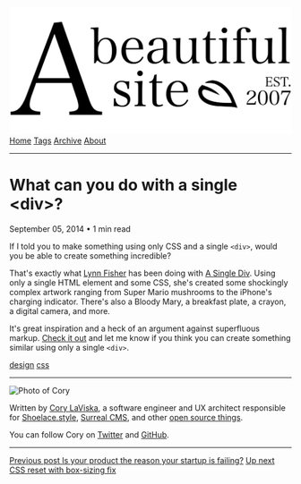 <a href="../../index.html" class="header-link"><img src="../../images/logos/wordmark.svg" alt="A Beautiful Site" class="wordmark" /></a> <a href="../../index.html" class="nav-item">Home</a> <a href="../../tags/index.html" class="nav-item">Tags</a> <a href="../index.html" class="nav-item">Archive</a> <a href="../../about/index.html" class="nav-item">About</a>

------------------------------------------------------------------------

What can you do with a single &lt;div&gt;?
==========================================

September 05, 2014 • 1 min read

If I told you to make something using only CSS and a single `<div>`, would you be able to create something incredible?

That's exactly what [Lynn Fisher](https://twitter.com/lynnandtonic) has been doing with [A Single Div](http://a.singlediv.com/). Using only a single HTML element and some CSS, she's created some shockingly complex artwork ranging from Super Mario mushrooms to the iPhone's charging indicator. There's also a Bloody Mary, a breakfast plate, a crayon, a digital camera, and more.

It's great inspiration and a heck of an argument against superfluous markup. [Check it out](http://a.singlediv.com/) and let me know if you think you can create something similar using only a single `<div>`.

<a href="../../tags/design/index.html" class="post-tag">design</a> <a href="../../tags/css/index.html" class="post-tag">css</a>

------------------------------------------------------------------------

<img src="http://0.gravatar.com/avatar/bf1b3b95fd5b096a3592247c29667b33?s=512" alt="Photo of Cory" class="avatar avatar-small" />

Written by [Cory LaViska](../../index-4.html), a software engineer and UX architect responsible for [Shoelace.style](https://shoelace.style/), [Surreal CMS](https://www.surrealcms.com/), and other [open source things](https://github.com/claviska).

You can follow Cory on [Twitter](https://twitter.com/claviska) and [GitHub](https://github.com/claviska).

------------------------------------------------------------------------

<a href="../is-your-product-the-reason-your-startup-is-failing/index.html" class="post-nav-previous"><span class="small">Previous post</span> Is your product the reason your startup is failing?</a> <a href="../css-reset-with-box-sizing-fix/index.html" class="post-nav-next"><span class="small">Up next</span> CSS reset with box-sizing fix</a>
